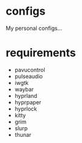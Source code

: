 # configs
My personal configs...

# requirements
- pavucontrol
- pulseaudio
- iwgtk
- waybar
- hyprland
- hyprpaper
- hyprlock
- kitty
- grim
- slurp
- thunar
